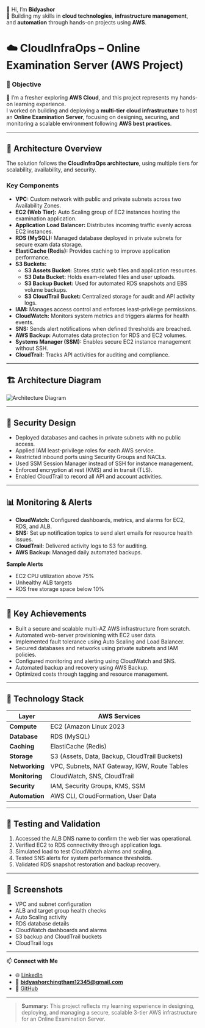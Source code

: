 👋 Hi, I’m **Bidyashor**  
🚀 Building my skills in **cloud technologies**, **infrastructure management**, and **automation** through hands-on projects using **AWS**.

# ☁️ CloudInfraOps – Online Examination Server (AWS Project)

### 🎯 Objective
🌱 I’m a fresher exploring **AWS Cloud**, and this project represents my hands-on learning experience.  
I worked on building and deploying a **multi-tier cloud infrastructure** to host an **Online Examination Server**, focusing on designing, securing, and monitoring a scalable environment following **AWS best practices**.

---

## 🧱 Architecture Overview

The solution follows the **CloudInfraOps architecture**, using multiple tiers for scalability, availability, and security.

### **Key Components**
- **VPC:** Custom network with public and private subnets across two Availability Zones.  
- **EC2 (Web Tier):** Auto Scaling group of EC2 instances hosting the examination application.  
- **Application Load Balancer:** Distributes incoming traffic evenly across EC2 instances.  
- **RDS (MySQL):** Managed database deployed in private subnets for secure exam data storage.  
- **ElastiCache (Redis):** Provides caching to improve application performance.  
- **S3 Buckets:**  
  - **S3 Assets Bucket:** Stores static web files and application resources.  
  - **S3 Data Bucket:** Holds exam-related files and user uploads.  
  - **S3 Backup Bucket:** Used for automated RDS snapshots and EBS volume backups.  
  - **S3 CloudTrail Bucket:** Centralized storage for audit and API activity logs.  
- **IAM:** Manages access control and enforces least-privilege permissions.  
- **CloudWatch:** Monitors system metrics and triggers alarms for health events.  
- **SNS:** Sends alert notifications when defined thresholds are breached.  
- **AWS Backup:** Automates data protection for RDS and EC2 volumes.  
- **Systems Manager (SSM):** Enables secure EC2 instance management without SSH.  
- **CloudTrail:** Tracks API activities for auditing and compliance.  

---

## 🏗️ Architecture Diagram
![Architecture Diagram](https://github.com/user-attachments/assets/e393f325-5e99-48c8-806e-c429553b3ce0)

---

## 🔐 Security Design
- Deployed databases and caches in private subnets with no public access.  
- Applied IAM least-privilege roles for each AWS service.  
- Restricted inbound ports using Security Groups and NACLs.  
- Used SSM Session Manager instead of SSH for instance management.  
- Enforced encryption at rest (KMS) and in transit (TLS).  
- Enabled CloudTrail to record all API and account activities.  

---

## 📊 Monitoring & Alerts
- **CloudWatch:** Configured dashboards, metrics, and alarms for EC2, RDS, and ALB.  
- **SNS:** Set up notification topics to send alert emails for resource health issues.  
- **CloudTrail:** Delivered activity logs to S3 for auditing.  
- **AWS Backup:** Managed daily automated backups.  

**Sample Alerts**
- EC2 CPU utilization above 75%  
- Unhealthy ALB targets  
- RDS free storage space below 10%  

---

## 🧠 Key Achievements
- Built a secure and scalable multi-AZ AWS infrastructure from scratch.  
- Automated web-server provisioning with EC2 user data.  
- Implemented fault tolerance using Auto Scaling and Load Balancer.  
- Secured databases and networks using private subnets and IAM policies.  
- Configured monitoring and alerting using CloudWatch and SNS.  
- Automated backup and recovery using AWS Backup.  
- Optimized costs through tagging and resource management.  

---

## 🧩 Technology Stack

| **Layer** | **AWS Services** |
|------------|------------------|
| **Compute** | EC2 (Amazon Linux 2023 |
| **Database** | RDS (MySQL) |
| **Caching** | ElastiCache (Redis) |
| **Storage** | S3 (Assets, Data, Backup, CloudTrail Buckets) |
| **Networking** | VPC, Subnets, NAT Gateway, IGW, Route Tables |
| **Monitoring** | CloudWatch, SNS, CloudTrail |
| **Security** | IAM, Security Groups, KMS, SSM |
| **Automation** | AWS CLI, CloudFormation, User Data |

---

## 🧪 Testing and Validation
1. Accessed the ALB DNS name to confirm the web tier was operational.  
2. Verified EC2 to RDS connectivity through application logs.  
3. Simulated load to test CloudWatch alarms and scaling.  
4. Tested SNS alerts for system performance thresholds.  
5. Validated RDS snapshot restoration and backup recovery.  

---

## 📸 Screenshots
- VPC and subnet configuration  
- ALB and target group health checks  
- Auto Scaling activity  
- RDS database details  
- CloudWatch dashboards and alarms  
- S3 backup and CloudTrail buckets  
- CloudTrail logs  

---

📫 **Connect with Me**
- 🌐 [LinkedIn](https://www.linkedin.com/in/bidyashor-cloud)  
- 📧 **bidyashorchingtham12345@gmail.com**  
- 🐙 [GitHub](https://github.com/bidyashor-cloud)

---

> **Summary:** This project reflects my learning experience in designing, deploying, and managing a secure, scalable 3-tier AWS infrastructure for an Online Examination Server.
